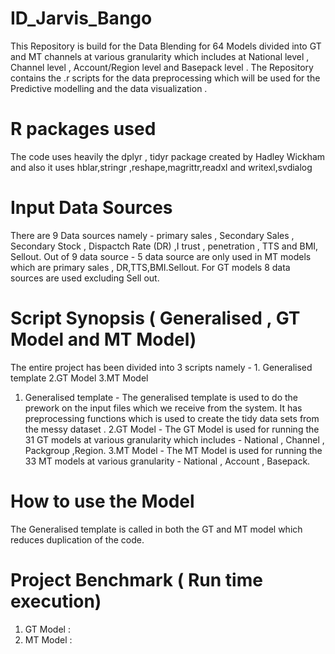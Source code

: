 # ID_Jarvis_Bango
This Repository is build for the Data Blending for 64 Models divided into GT and MT channels at various granularity which includes at National level , Channel level , Account/Region level and Basepack level . The Repository contains the .r scripts for the data preprocessing which will be used for the Predictive modelling and the data visualization .

# R packages used 
The code uses heavily the dplyr , tidyr package created by Hadley Wickham and also it uses hblar,stringr ,reshape,magrittr,readxl and writexl,svdialog

# Input Data Sources 
There are 9 Data sources namely - primary sales , Secondary Sales , Secondary Stock , Dispactch Rate (DR) ,I trust , penetration , TTS and BMI, Sellout. Out of 9 data source - 5 data source are only used in MT models which are primary sales , DR,TTS,BMI.Sellout. For GT models 8 data sources are used excluding Sell out.

# Script Synopsis ( Generalised , GT Model and MT Model)
The entire project has been divided into 3 scripts namely - 1. Generalised template 2.GT Model 3.MT Model 
1. Generalised template - The generalised template is used to do the prework on the input files which we receive from the system. It has preprocessing functions which is used to create the tidy data sets from the messy dataset .
2.GT Model - The GT Model is used for running the 31 GT models at various granularity which includes - National , Channel , Packgroup ,Region.
3.MT Model - The MT Model is used for running the 33 MT models at various granularity - National , Account , Basepack.

# How to use the Model 
The Generalised template is called in both the GT and MT model which reduces duplication of the code. 

# Project Benchmark ( Run time execution) 
1. GT Model : 
2. MT Model :





